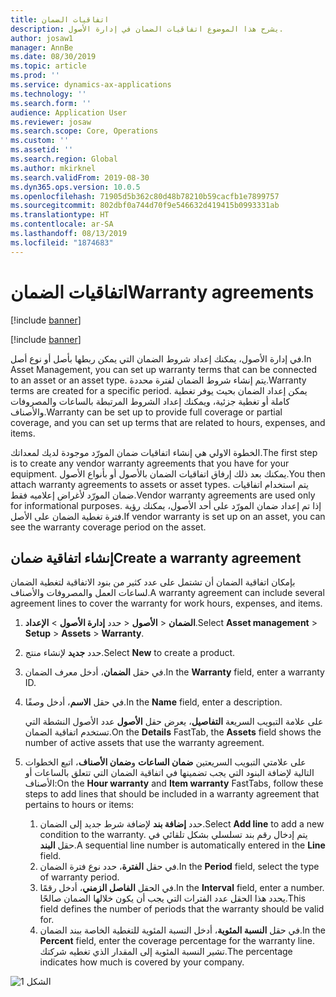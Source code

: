 ```yaml
---
title: اتفاقيات الضمان
description: يشرح هذا الموضوع اتفاقيات الضمان في إدارة الأصول.
author: josaw1
manager: AnnBe
ms.date: 08/30/2019
ms.topic: article
ms.prod: ''
ms.service: dynamics-ax-applications
ms.technology: ''
ms.search.form: ''
audience: Application User
ms.reviewer: josaw
ms.search.scope: Core, Operations
ms.custom: ''
ms.assetid: ''
ms.search.region: Global
ms.author: mkirknel
ms.search.validFrom: 2019-08-30
ms.dyn365.ops.version: 10.0.5
ms.openlocfilehash: 71905d5b362c80d48b78210b59cacfb1e7899757
ms.sourcegitcommit: 802dbf0a744d70f9e546632d419415b0993331ab
ms.translationtype: HT
ms.contentlocale: ar-SA
ms.lasthandoff: 08/13/2019
ms.locfileid: "1874683"
---
```

# <a name="warranty-agreements"></a><span data-ttu-id="31d94-103">اتفاقيات الضمان</span><span class="sxs-lookup"><span data-stu-id="31d94-103">Warranty agreements</span></span>

[!include [banner](../../includes/banner.md)]

[!include [banner](../../includes/preview-banner.md)]


<span data-ttu-id="31d94-104">في إدارة الأصول، يمكنك إعداد شروط الضمان التي يمكن ربطها بأصل أو نوع أصل.</span><span class="sxs-lookup"><span data-stu-id="31d94-104">In Asset Management, you can set up warranty terms that can be connected to an asset or an asset type.</span></span> <span data-ttu-id="31d94-105">يتم إنشاء شروط الضمان لفترة محددة.</span><span class="sxs-lookup"><span data-stu-id="31d94-105">Warranty terms are created for a specific period.</span></span> <span data-ttu-id="31d94-106">يمكن إعداد الضمان بحيث يوفر تغطية كاملة أو تغطية جزئية، ويمكنك إعداد الشروط المرتبطة بالساعات والمصروفات والأصناف.</span><span class="sxs-lookup"><span data-stu-id="31d94-106">Warranty can be set up to provide full coverage or partial coverage, and you can set up terms that are related to hours, expenses, and items.</span></span>

<span data-ttu-id="31d94-107">الخطوة الاولي هي إنشاء اتفاقيات ضمان المورّد موجودة لديك لمعداتك.</span><span class="sxs-lookup"><span data-stu-id="31d94-107">The first step is to create any vendor warranty agreements that you have for your equipment.</span></span> <span data-ttu-id="31d94-108">يمكنك بعد ذلك إرفاق اتفاقيات الضمان بالأصول أو بأنواع الأصول.</span><span class="sxs-lookup"><span data-stu-id="31d94-108">You then attach warranty agreements to assets or asset types.</span></span> <span data-ttu-id="31d94-109">يتم استخدام اتفاقيات ضمان المورّد لأغراض إعلاميه فقط.</span><span class="sxs-lookup"><span data-stu-id="31d94-109">Vendor warranty agreements are used only for informational purposes.</span></span> <span data-ttu-id="31d94-110">إذا تم إعداد ضمان المورّد على أحد الأصول، يمكنك رؤية فترة تغطية الضمان على الأصل.</span><span class="sxs-lookup"><span data-stu-id="31d94-110">If vendor warranty is set up on an asset, you can see the warranty coverage period on the asset.</span></span>

## <a name="create-a-warranty-agreement"></a><span data-ttu-id="31d94-111">إنشاء اتفاقية ضمان</span><span class="sxs-lookup"><span data-stu-id="31d94-111">Create a warranty agreement</span></span>

<span data-ttu-id="31d94-112">بإمكان اتفاقية الضمان أن تشتمل على عدد كثير من بنود الاتفاقية لتغطية الضمان لساعات العمل والمصروفات والأصناف.</span><span class="sxs-lookup"><span data-stu-id="31d94-112">A warranty agreement can include several agreement lines to cover the warranty for work hours, expenses, and items.</span></span>

1. <span data-ttu-id="31d94-113">حدد **إدارة الأصول** \> **الإعداد‏‎** \> **الأصول‏‎** \> **الضمان**.</span><span class="sxs-lookup"><span data-stu-id="31d94-113">Select **Asset management** \> **Setup** \> **Assets** \> **Warranty**.</span></span>
2. <span data-ttu-id="31d94-114">حدد **جديد** لإنشاء منتج.</span><span class="sxs-lookup"><span data-stu-id="31d94-114">Select **New** to create a product.</span></span>
3. <span data-ttu-id="31d94-115">في حقل **الضمان**، أدخل معرف الضمان‏‎.</span><span class="sxs-lookup"><span data-stu-id="31d94-115">In the **Warranty** field, enter a warranty ID.</span></span>
4. <span data-ttu-id="31d94-116">في حقل **الاسم**، أدخل وصفًا.</span><span class="sxs-lookup"><span data-stu-id="31d94-116">In the **Name** field, enter a description.</span></span>

    <span data-ttu-id="31d94-117">على علامة التبويب السريعة **التفاصيل**، يعرض حقل **الأصول** عدد الأصول النشطة التي تستخدم اتفاقية الضمان.</span><span class="sxs-lookup"><span data-stu-id="31d94-117">On the **Details** FastTab, the **Assets** field shows the number of active assets that use the warranty agreement.</span></span>

5. <span data-ttu-id="31d94-118">على علامتي التبويب السريعتين **ضمان الساعات** و**ضمان الأصناف**، اتبع الخطوات التالية لإضافة البنود التي يجب تضمينها في اتفاقية الضمان التي تتعلق بالساعات أو الأصناف:</span><span class="sxs-lookup"><span data-stu-id="31d94-118">On the **Hour warranty** and **Item warranty** FastTabs, follow these steps to add lines that should be included in a warranty agreement that pertains to hours or items:</span></span>

    1. <span data-ttu-id="31d94-119">حدد **إضافة بند‬** لإضافة شرط جديد إلى الضمان.</span><span class="sxs-lookup"><span data-stu-id="31d94-119">Select **Add line** to add a new condition to the warranty.</span></span> <span data-ttu-id="31d94-120">يتم إدخال رقم بند تسلسلي بشكل تلقائي في حقل **البند**.</span><span class="sxs-lookup"><span data-stu-id="31d94-120">A sequential line number is automatically entered in the **Line** field.</span></span>
    2. <span data-ttu-id="31d94-121">في حقل **الفترة**، حدد نوع فترة الضمان.</span><span class="sxs-lookup"><span data-stu-id="31d94-121">In the **Period** field, select the type of warranty period.</span></span>
    3. <span data-ttu-id="31d94-122">في الحقل **الفاصل الزمني**، أدخل رقمًا.</span><span class="sxs-lookup"><span data-stu-id="31d94-122">In the **Interval** field, enter a number.</span></span> <span data-ttu-id="31d94-123">يحدد هذا الحقل عدد الفترات التي يجب أن يكون خلالها الضمان صالحًا.</span><span class="sxs-lookup"><span data-stu-id="31d94-123">This field defines the number of periods that the warranty should be valid for.</span></span>
    4. <span data-ttu-id="31d94-124">في حقل **النسبة المئوية**، أدخل النسبة المئوية للتغطية الخاصة ببند الضمان.</span><span class="sxs-lookup"><span data-stu-id="31d94-124">In the **Percent** field, enter the coverage percentage for the warranty line.</span></span> <span data-ttu-id="31d94-125">تشير النسبة المئوية إلى المقدار الذي تغطيه شركتك.</span><span class="sxs-lookup"><span data-stu-id="31d94-125">The percentage indicates how much is covered by your company.</span></span>

![الشكل 1](media/01-warranty.png)
